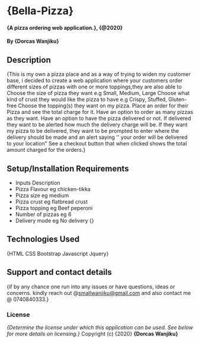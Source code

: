 # {Bella-Pizza}
#### {A pizza ordering web application.}, {@2020}
#### By **{Dorcas Wanjiku}**
## Description
{This is my  own a pizza place and as a way of trying to widen my customer base, i decided to create a web application where your customers order different sizes of pizzas with one or more toppings,they are also able to Choose the size of pizza they want e.g Small, Medium, Large
Choose what kind of crust they would like the pizza to have e.g Crispy, Stuffed, Gluten-free
Choose the topping(s) they want on my pizza.
Place an order for their Pizza and see the total charge for it.
Have an option to order as many pizzas as they want.
Have an option to have the pizza delivered or not.  If delivered they want to be alerted how much the delivery charge will be.
If they want my pizza to be delivered, they want to be prompted to enter where the delivery should be made and an alert saying '' your order will be delivered to your location"
See a checkout button that when clicked shows the total amount charged for the orders.}
## Setup/Installation Requirements
* Inputs	Description
* Pizza Flavour	eg chicken-tikka
* Pizza size	eg medium
* Pizza crust	eg flatbread crust
* Pizza topping	eg Beef peperoni
* Number of pizzas	eg 6
* Delivery mode	eg No delivery
{}
## Technologies Used
{HTML
CSS
Bootstrap
Javascript
Jquery}

## Support and contact details
{if by any chance one  run into any issues or have questions, ideas or concerns.
kindly reach out @smallwanjiku@gmail.com and also contact me @ 0740840333.}
### License
*{Determine the license under which this application can be used. See below for more details
on licensing.}*
Copyright (c) {2020} **{Dorcas Wanjiku}**